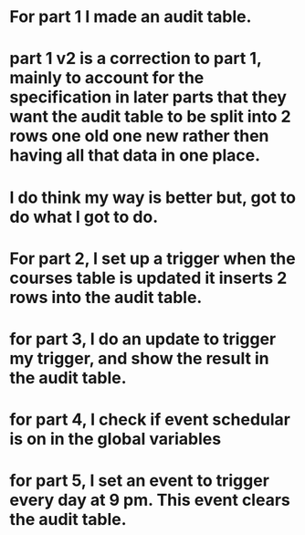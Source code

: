 # For part 1 I made an audit table. 
# part 1 v2 is a correction to part 1, mainly to account for the specification in later parts that they want the audit table to be split into 2 rows one old one new rather then having all that data in one place.
# I do think my way is better but, got to do what I got to do.
# For part 2, I set up a trigger when the courses table is updated it inserts 2 rows into the audit table.
# for part 3, I do an update to trigger my trigger, and show the result in the audit table.
# for part 4, I check if event schedular is on in the global variables
# for part 5, I set an event to trigger every day at 9 pm. This event clears the audit table.
